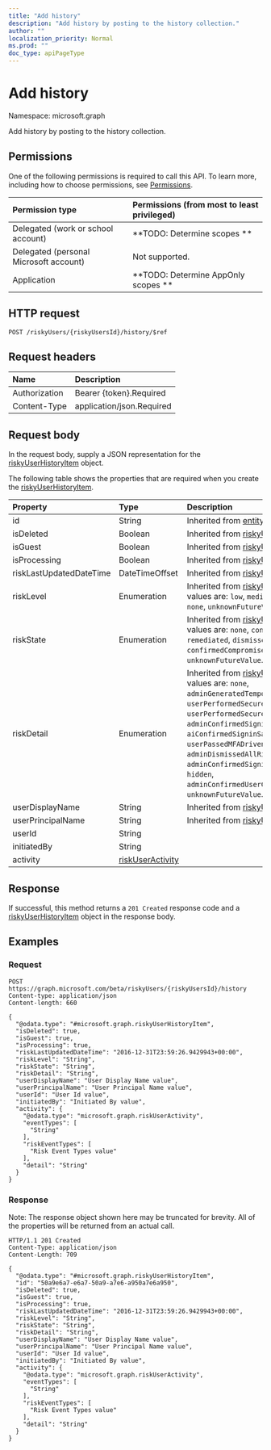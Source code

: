 ```yaml
---
title: "Add history"
description: "Add history by posting to the history collection."
author: ""
localization_priority: Normal
ms.prod: ""
doc_type: apiPageType
---
```


# Add history

Namespace: microsoft.graph

Add history by posting to the history collection.

## Permissions
One of the following permissions is required to call this API. To learn more, including how to choose permissions, see [Permissions](/concepts/permissions-reference.md).

|Permission type|Permissions (from most to least privileged)|
|:---|:---|
|Delegated (work or school account)|**TODO: Determine scopes **|
|Delegated (personal Microsoft account)|Not supported.|
|Application|**TODO: Determine AppOnly scopes **|

## HTTP request
<!-- {
  "blockType": "ignored"
}
-->
``` http
POST /riskyUsers/{riskyUsersId}/history/$ref
```

## Request headers
|Name|Description|
|:---|:---|
|Authorization|Bearer {token}.Required|
|Content-Type|application/json.Required|

## Request body
In the request body, supply a JSON representation for the [riskyUserHistoryItem](../resources/riskyuserhistoryitem.md) object.

The following table shows the properties that are required when you create the [riskyUserHistoryItem](../resources/riskyuserhistoryitem.md).

|Property|Type|Description|
|:---|:---|:---|
|id|String| Inherited from [entity](../resources/entity.md)|
|isDeleted|Boolean| Inherited from [riskyUser](../resources/riskyuser.md)|
|isGuest|Boolean| Inherited from [riskyUser](../resources/riskyuser.md)|
|isProcessing|Boolean| Inherited from [riskyUser](../resources/riskyuser.md)|
|riskLastUpdatedDateTime|DateTimeOffset| Inherited from [riskyUser](../resources/riskyuser.md)|
|riskLevel|Enumeration| Inherited from [riskyUser](../resources/riskyuser.md). Possible values are: `low`, `medium`, `high`, `hidden`, `none`, `unknownFutureValue`.|
|riskState|Enumeration| Inherited from [riskyUser](../resources/riskyuser.md). Possible values are: `none`, `confirmedSafe`, `remediated`, `dismissed`, `atRisk`, `confirmedCompromised`, `unknownFutureValue`.|
|riskDetail|Enumeration| Inherited from [riskyUser](../resources/riskyuser.md). Possible values are: `none`, `adminGeneratedTemporaryPassword`, `userPerformedSecuredPasswordChange`, `userPerformedSecuredPasswordReset`, `adminConfirmedSigninSafe`, `aiConfirmedSigninSafe`, `userPassedMFADrivenByRiskBasedPolicy`, `adminDismissedAllRiskForUser`, `adminConfirmedSigninCompromised`, `hidden`, `adminConfirmedUserCompromised`, `unknownFutureValue`.|
|userDisplayName|String| Inherited from [riskyUser](../resources/riskyuser.md)|
|userPrincipalName|String| Inherited from [riskyUser](../resources/riskyuser.md)|
|userId|String||
|initiatedBy|String||
|activity|[riskUserActivity](../resources/riskuseractivity.md)||



## Response
If successful, this method returns a `201 Created` response code and a [riskyUserHistoryItem](../resources/riskyuserhistoryitem.md) object in the response body.

## Examples

### Request
<!-- {
  "blockType": "request",
  "name": "create_riskyuserhistoryitem_from_"
}
-->
``` http
POST https://graph.microsoft.com/beta/riskyUsers/{riskyUsersId}/history
Content-type: application/json
Content-length: 660

{
  "@odata.type": "#microsoft.graph.riskyUserHistoryItem",
  "isDeleted": true,
  "isGuest": true,
  "isProcessing": true,
  "riskLastUpdatedDateTime": "2016-12-31T23:59:26.9429943+00:00",
  "riskLevel": "String",
  "riskState": "String",
  "riskDetail": "String",
  "userDisplayName": "User Display Name value",
  "userPrincipalName": "User Principal Name value",
  "userId": "User Id value",
  "initiatedBy": "Initiated By value",
  "activity": {
    "@odata.type": "microsoft.graph.riskUserActivity",
    "eventTypes": [
      "String"
    ],
    "riskEventTypes": [
      "Risk Event Types value"
    ],
    "detail": "String"
  }
}
```

### Response
Note: The response object shown here may be truncated for brevity. All of the properties will be returned from an actual call.
<!-- {
  "blockType": "response",
  "truncated": true,
  "@odata.type": "microsoft.graph.riskyuserhistoryitem"
}
-->
``` http
HTTP/1.1 201 Created
Content-Type: application/json
Content-Length: 709

{
  "@odata.type": "#microsoft.graph.riskyUserHistoryItem",
  "id": "50a9e6a7-e6a7-50a9-a7e6-a950a7e6a950",
  "isDeleted": true,
  "isGuest": true,
  "isProcessing": true,
  "riskLastUpdatedDateTime": "2016-12-31T23:59:26.9429943+00:00",
  "riskLevel": "String",
  "riskState": "String",
  "riskDetail": "String",
  "userDisplayName": "User Display Name value",
  "userPrincipalName": "User Principal Name value",
  "userId": "User Id value",
  "initiatedBy": "Initiated By value",
  "activity": {
    "@odata.type": "microsoft.graph.riskUserActivity",
    "eventTypes": [
      "String"
    ],
    "riskEventTypes": [
      "Risk Event Types value"
    ],
    "detail": "String"
  }
}
```

